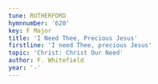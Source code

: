 ```yaml
---
tune: RUTHERFORD
hymnnumber: '620'
key: F Major
title: 'I Need Thee, Precious Jesus'
firstline: 'I need Thee, precious Jesus'
topic: 'Christ: Christ Our Need'
author: F. Whitefield
year: '-'
---
```

